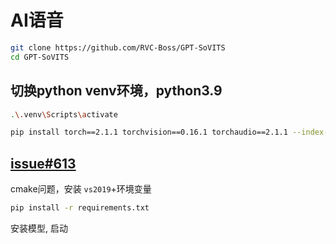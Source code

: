 # AI语音

```sh
git clone https://github.com/RVC-Boss/GPT-SoVITS
cd GPT-SoVITS
```

## 切换python venv环境，python3.9
```sh
.\.venv\Scripts\activate

pip install torch==2.1.1 torchvision==0.16.1 torchaudio==2.1.1 --index-url https://download.pytorch.org/whl/cu118
```

## [issue#613](https://github.com/RVC-Boss/GPT-SoVITS/issues/613) 
cmake问题，安装 `vs2019`+环境变量
```sh
pip install -r requirements.txt
```

安装模型, 启动
